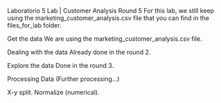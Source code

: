 Laboratorio 5
Lab | Customer Analysis Round 5
For this lab, we still keep using the marketing_customer_analysis.csv file that you can find in the files_for_lab folder.

Get the data
We are using the marketing_customer_analysis.csv file.

Dealing with the data
Already done in the round 2.

Explore the data
Done in the round 3.

Processing Data
(Further processing...)

X-y split.
Normalize (numerical).